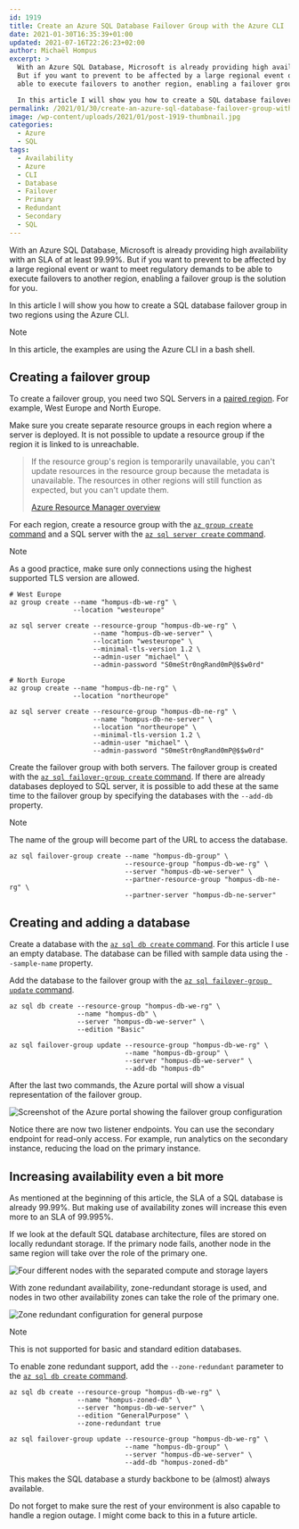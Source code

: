 ```yaml
---
id: 1919
title: Create an Azure SQL Database Failover Group with the Azure CLI
date: 2021-01-30T16:35:39+01:00
updated: 2021-07-16T22:26:23+02:00
author: Michaël Hompus
excerpt: >
  With an Azure SQL Database, Microsoft is already providing high availability with an SLA of at least 99.99%.
  But if you want to prevent to be affected by a large regional event or want to meet regulatory demands to be
  able to execute failovers to another region, enabling a failover group is the solution for you.

  In this article I will show you how to create a SQL database failover group in two regions using the Azure CLI.
permalink: /2021/01/30/create-an-azure-sql-database-failover-group-with-the-azure-cli/
image: /wp-content/uploads/2021/01/post-1919-thumbnail.jpg
categories:
  - Azure
  - SQL
tags:
  - Availability
  - Azure
  - CLI
  - Database
  - Failover
  - Primary
  - Redundant
  - Secondary
  - SQL
---
```


With an Azure SQL Database, Microsoft is already providing high availability with an SLA of at least 99.99%.
But if you want to prevent to be affected by a large regional event or want to meet regulatory demands to be able to execute failovers to another region,
enabling a failover group is the solution for you.

In this article I will show you how to create a SQL database failover group in two regions using the Azure CLI.

<!--more-->

> [!NOTE]
> In this article, the examples are using the Azure CLI in a bash shell.

## Creating a failover group

To create a failover group, you need two SQL Servers in a [paired region][AZURE_PAIRED_REGION].
For example, West Europe and North Europe.

Make sure you create separate resource groups in each region where a server is deployed.
It is not possible to update a resource group if the region it is linked to is unreachable.

> If the resource group's region is temporarily unavailable, you can't update resources in the resource group because the metadata is unavailable.
> The resources in other regions will still function as expected, but you can't update them.
>
> [Azure Resource Manager overview][AZURE_RESOURCE_GROUPS]

For each region, create a resource group with the [`az group create` command][AZ_GROUP_CREATE_COMMAND]
and a SQL server with the [`az sql server create` command][AZ_SQL_SERVER_CREATE_COMMAND].

> [!NOTE]
> As a good practice, make sure only connections using the highest supported TLS version are allowed.

```shell title="Azure CLI"
# West Europe
az group create --name "hompus-db-we-rg" \
                --location "westeurope"

az sql server create --resource-group "hompus-db-we-rg" \
                     --name "hompus-db-we-server" \
                     --location "westeurope" \
                     --minimal-tls-version 1.2 \
                     --admin-user "michael" \
                     --admin-password "S0meStr0ngRand0mP@$$w0rd"

# North Europe
az group create --name "hompus-db-ne-rg" \
                --location "northeurope"

az sql server create --resource-group "hompus-db-ne-rg" \
                     --name "hompus-db-ne-server" \
                     --location "northeurope" \
                     --minimal-tls-version 1.2 \
                     --admin-user "michael" \
                     --admin-password "S0meStr0ngRand0mP@$$w0rd"
```

Create the failover group with both servers.
The failover group is created with the [`az sql failover-group create` command][AZ_SQL_FAILOVER_GROUP_CREATE_COMMAND].
If there are already databases deployed to SQL server,
it is possible to add these at the same time to the failover group by specifying the databases with the `--add-db` property.

> [!NOTE]
> The name of the group will become part of the URL to access the database.

```shell title="Azure CLI"
az sql failover-group create --name "hompus-db-group" \
                             --resource-group "hompus-db-we-rg" \
                             --server "hompus-db-we-server" \
                             --partner-resource-group "hompus-db-ne-rg" \
                             --partner-server "hompus-db-ne-server"
```

## Creating and adding a database

Create a database with the [`az sql db create` command][AZ_SQL_DB_CREATE_COMMAND].
For this article I use an empty database. The database can be filled with sample data using the `--sample-name` property.

Add the database to the failover group with the [`az sql failover-group update` command][AZ_SQL_FAILOVER_GROUP_UPDATE_COMMAND].

```shell title="Azure CLI"
az sql db create --resource-group "hompus-db-we-rg" \
                 --name "hompus-db" \
                 --server "hompus-db-we-server" \
                 --edition "Basic"

az sql failover-group update --resource-group "hompus-db-we-rg" \
                             --name "hompus-db-group" \
                             --server "hompus-db-we-server" \
                             --add-db "hompus-db"
```

After the last two commands, the Azure portal will show a visual representation of the failover group.

![Screenshot of the Azure portal showing the failover group configuration](/wp-content/uploads/2021/01/portal-failover-group.png "Azure portal showing the failover group configuration")

Notice there are now two listener endpoints.
You can use the secondary endpoint for read-only access.
For example, run analytics on the secondary instance, reducing the load on the primary instance.

## Increasing availability even a bit more

As mentioned at the beginning of this article, the SLA of a SQL database is already 99.99%.
But making use of availability zones will increase this even more to an SLA of 99.995%.

If we look at the default SQL database architecture, files are stored on locally redundant storage.
If the primary node fails, another node in the same region will take over the role of the primary one.

![Four different nodes with the separated compute and storage layers](/wp-content/uploads/2021/01/general-purpose-service-tier.png)

With zone redundant availability, zone-redundant storage is used,
and nodes in two other availability zones can take the role of the primary one.

![Zone redundant configuration for general purpose](/wp-content/uploads/2021/01/zone-redundant-for-general-purpose.png)

> [!NOTE]
> This is not supported for basic and standard edition databases.

To enable zone redundant support, add the `--zone-redundant` parameter to the [`az sql db create` command][AZ_SQL_DB_CREATE_COMMAND].

```shell title="Azure CLI"
az sql db create --resource-group "hompus-db-we-rg" \
                 --name "hompus-zoned-db" \
                 --server "hompus-db-we-server" \
                 --edition "GeneralPurpose" \
                 --zone-redundant true

az sql failover-group update --resource-group "hompus-db-we-rg" \
                             --name "hompus-db-group" \
                             --server "hompus-db-we-server" \
                             --add-db "hompus-zoned-db"
```

This makes the SQL database a sturdy backbone to be (almost) always available.

Do not forget to make sure the rest of your environment is also capable to handle a region outage.
I might come back to this in a future article.

[AZURE_PAIRED_REGION]: https://learn.microsoft.com/azure/reliability/cross-region-replication-azure#azure-regional-pairs
[AZURE_RESOURCE_GROUPS]: https://learn.microsoft.com/azure/azure-resource-manager/management/overview#resource-groups
[AZ_GROUP_CREATE_COMMAND]: https://learn.microsoft.com/cli/azure/group#az_group_create
[AZ_SQL_SERVER_CREATE_COMMAND]: https://learn.microsoft.com/cli/azure/sql/server#az_sql_server_create
[AZ_SQL_FAILOVER_GROUP_CREATE_COMMAND]: https://learn.microsoft.com/cli/azure/sql/failover-group#az_sql_failover_group_create
[AZ_SQL_DB_CREATE_COMMAND]: https://learn.microsoft.com/cli/azure/sql/db#az_sql_db_create
[AZ_SQL_FAILOVER_GROUP_UPDATE_COMMAND]: https://learn.microsoft.com/cli/azure/sql/failover-group#az_sql_failover_group_update
